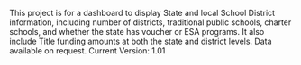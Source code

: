 This project is for a dashboard to display State and local School District information,
including number of districts, traditional public schools, charter schools, and whether
the state has voucher or ESA programs. It also include Title funding amounts at both
the state and district levels.
Data available on request.
Current Version: 1.01